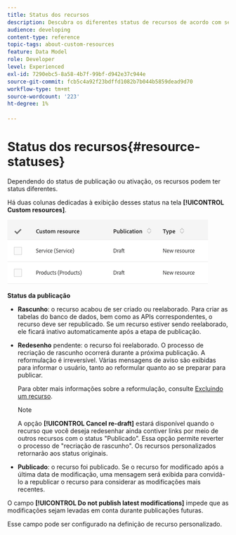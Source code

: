 ```yaml
---
title: Status dos recursos
description: Descubra os diferentes status de recursos de acordo com seu estado de publicação.
audience: developing
content-type: reference
topic-tags: about-custom-resources
feature: Data Model
role: Developer
level: Experienced
exl-id: 7290ebc5-8a58-4b7f-99bf-d942e37c944e
source-git-commit: fcb5c4a92f23bdffd1082b7b044b5859dead9d70
workflow-type: tm+mt
source-wordcount: '223'
ht-degree: 1%

---
```


# Status dos recursos{#resource-statuses}

Dependendo do status de publicação ou ativação, os recursos podem ter status diferentes.

Há duas colunas dedicadas à exibição desses status na tela **[!UICONTROL Custom resources]**.

![](assets/schema_colonne_1.png)

**Status da publicação**

* **Rascunho**: o recurso acabou de ser criado ou reelaborado. Para criar as tabelas do banco de dados, bem como as APIs correspondentes, o recurso deve ser republicado. Se um recurso estiver sendo reelaborado, ele ficará inativo automaticamente após a etapa de publicação.
* **Redesenho** pendente: o recurso foi reelaborado. O processo de recriação de rascunho ocorrerá durante a próxima publicação. A reformulação é irreversível. Várias mensagens de aviso são exibidas para informar o usuário, tanto ao reformular quanto ao se preparar para publicar.

   Para obter mais informações sobre a reformulação, consulte [Excluindo um recurso](../../developing/using/deleting-a-resource.md).

   >[!NOTE]
   >
   >A opção **[!UICONTROL Cancel re-draft]** estará disponível quando o recurso que você deseja redesenhar ainda contiver links por meio de outros recursos com o status &quot;Publicado&quot;. Essa opção permite reverter o processo de &quot;recriação de rascunho&quot;. Os recursos personalizados retornarão aos status originais.

* **Publicado**: o recurso foi publicado. Se o recurso for modificado após a última data de modificação, uma mensagem será exibida para convidá-lo a republicar o recurso para considerar as modificações mais recentes.

O campo **[!UICONTROL Do not publish latest modifications]** impede que as modificações sejam levadas em conta durante publicações futuras.

Esse campo pode ser configurado na definição de recurso personalizado.
